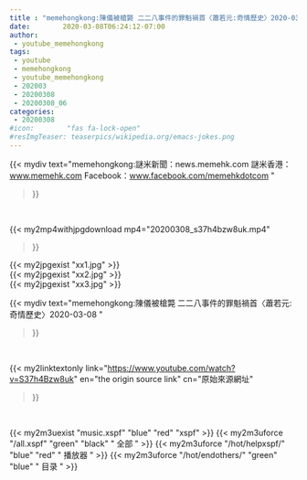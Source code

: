 ```yaml
---
title : "memehongkong:陳儀被槍斃 二二八事件的罪魁禍首〈蕭若元:奇情歷史〉2020-03-08 "
date:        2020-03-08T06:24:12-07:00
author:
 - youtube_memehongkong
tags:
 - youtube
 - memehongkong
 - youtube_memehongkong
 - 202003
 - 20200308
 - 20200308_06
categories:
 - 20200308
#icon:        "fas fa-lock-open"
#resImgTeaser: teaserpics/wikipedia.org/emacs-jokes.png
---
```


{{< mydiv text="memehongkong:謎米新聞：news.memehk.com 謎米香港： www.memehk.com Facebook：www.facebook.com/memehkdotcom "
>}}
<br>


{{< my2mp4withjpgdownload mp4="20200308_s37h4bzw8uk.mp4"
>}}

{{< my2jpgexist "xx1.jpg" >}}<br>
{{< my2jpgexist "xx2.jpg" >}}<br>
{{< my2jpgexist "xx3.jpg" >}}<br>



{{< mydiv text="memehongkong:陳儀被槍斃 二二八事件的罪魁禍首〈蕭若元:奇情歷史〉2020-03-08 "
>}}
<br>

{{< my2linktextonly link="https://www.youtube.com/watch?v=S37h4Bzw8uk"
en="the origin source link" cn="原始來源網址"
>}}


<br>

{{< my2m3uexist "music.xspf"        "blue"   "red"    "xspf" >}} {{< my2m3uforce "/all.xspf"         "green"  "black"  " 全部 " >}} {{< my2m3uforce "/hot/helpxspf/"    "blue"   "red"    " 播放器 " >}} {{< my2m3uforce "/hot/endothers/"   "green"  "blue"   " 目录 " >}} 
